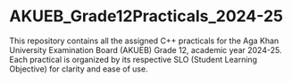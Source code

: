 # AKUEB_Grade12Practicals_2024-25
This repository contains all the assigned C++ practicals for the Aga Khan University Examination Board (AKUEB) Grade 12, academic year 2024-25. Each practical is organized by its respective SLO (Student Learning Objective) for clarity and ease of use.
